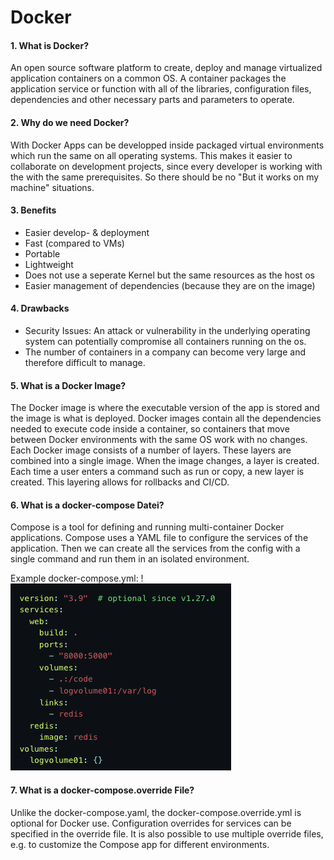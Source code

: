 # Docker
#### 1. What is Docker?

An open source software platform to create, deploy and manage virtualized application containers 
on a common OS. A container packages the application service or function with all of the libraries, 
configuration files, dependencies and other necessary parts and parameters to operate.

#### 2. Why do we need Docker?
    
With Docker Apps can be developped inside packaged virtual environments which run the same on all operating systems.
This makes it easier to collaborate on development projects, since every developer is working with the
with the same prerequisites. So there should be no "But it works on my machine" situations.

#### 3. Benefits

- Easier develop- & deployment
- Fast (compared to VMs)
- Portable  
- Lightweight
- Does not use a seperate Kernel but the same resources as the host os
- Easier management of dependencies (because they are on the image)

#### 4. Drawbacks

- Security Issues: An attack or vulnerability in the underlying operating system can potentially compromise all 
containers running on the os.    
- The number of containers in a company can become very large and therefore difficult to manage.

#### 5. What is a Docker Image?

The Docker image is where the executable version of the app is stored and the image is what is deployed. 
Docker images contain all the dependencies needed to execute code inside a container, so containers that move 
between Docker environments with the same OS work with no changes.
Each Docker image consists of a number of layers. These layers are combined into a single image.
When the image changes, a layer is created. Each time a user enters a command such as run or copy,
a new layer is created. This layering allows for rollbacks and CI/CD.

#### 6. What is a docker-compose Datei?

Compose is a tool for defining and running multi-container Docker applications. Compose uses a
YAML file to configure the services of the application. Then we can create all the services from the config 
with a single command and run them in an isolated environment.

Example docker-compose.yml: !![](../images/docker-compose-yaml-example.png)

#### 7. What is a docker-compose.override File?

Unlike the docker-compose.yaml, the docker-compose.override.yml is optional for Docker use.
Configuration overrides for services can be specified in the override file. It is also possible to use multiple
override files, e.g. to customize the Compose app for different environments. 